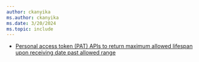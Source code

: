 ```yaml
---
author: ckanyika
ms.author: ckanyika
ms.date: 3/20/2024
ms.topic: include
---
```


- [Personal access token (PAT) APIs to return maximum allowed lifespan upon receiving date past allowed range](#personal-access-token-pat-apis-to-return-maximum-allowed-lifespan-upon-receiving-date-past-allowed-range)

